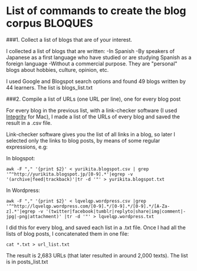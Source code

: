 # List of commands to create the blog corpus BLOQUES

###1. Collect a list of blogs that are of your interest. 

I collected a list of blogs that are written:
-In Spanish
-By speakers of Japanese as a first language who have studied or are studying Spanish as a foreign language
-Without a commercial purpose. They are "personal" blogs about hobbies, culture, opinion, etc.

I used Google and Blogspot search options and found 49 blogs written by 44 learners. The list is blogs_list.txt

###2. Compile a list of URLs (one URL per line), one for every blog post

For every blog in the previous list, with a link-checker software (I used [Integrity](http://peacockmedia.software/mac/integrity/) for Mac), I made a list of the URLs of every blog and saved the result in a .csv file. 

Link-checker software gives you the list of all links in a blog, so later I selected only the links to blog posts, by means of some regular expressions, e.g:

In blogspot:

```
awk -F "," '{print $2}' < yurikita.blogspot.csv | grep '^"http://yurikita.blogspot.jp/[0-9].*'|egrep -v '(archive|feed|trackback)'|tr -d '"' > yurikita.blogspot.txt
```

In Wordpress:

```
awk -F "," '{print $2}' < lqvelqp.wordpress.csv |grep '^"http://lqvelqp.wordpress.com/[0-9].*/[0-9].*/[0-9].*/[A-Za-z].*'|egrep -v '(twitter|facebook|tumblr|replyto|share|img|comment|-jpg|-png|attachment)' |tr -d '"' > lqvelqp.wordpress.txt
```

I did this for every blog, and saved each list in a .txt file. 
Once I had all the lists of blog posts, I concatenated them in one file:

```
cat *.txt > url_list.txt
```

The result is 2,683 URLs (that later resulted in around 2,000 texts). The list is in posts_list.txt
